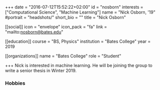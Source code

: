 +++
date = "2016-07-12T15:52:22+02:00"
id = "nosborn"
interests = ["Computational Science", "Machine Learning"]
name = "Nick Osborn, '19"
#portrait = "headshots/"
short_bio = ""
title = "Nick Osborn"

[[social]]
    icon = "envelope"
    icon_pack = "fa"
    link = "mailto:nosborn@bates.edu"

[[education]]
    course = "BS, Physics"
    institution = "Bates College"
    year = 2019

[[organizations]]
    name = "Bates College"
    role = "Student"

+++ 
Nick is interested in machine learning. He will be joining the group to write a senior thesis in Winter 2019.

### Hobbies


